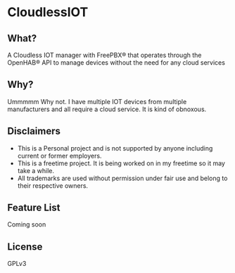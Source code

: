 # CloudlessIOT

## What?

A Cloudless IOT manager with FreePBX® that operates through the OpenHAB® API to manage devices without the need for any cloud services

## Why?

Ummmmm Why not. I have multiple IOT devices from multiple manufacturers and all require a cloud service. It is kind of obnoxous.

## Disclaimers
- This is a Personal project and is not supported by anyone including current or former employers.
- This is a freetime project.  It is being worked on in my freetime so it may take a while.
- All trademarks are used without permission under fair use and belong to their respective owners.

## Feature List

Coming soon

## License

GPLv3
